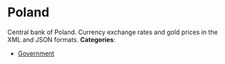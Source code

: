 # Poland


Central bank of Poland.
Currency exchange rates and gold prices in the XML and JSON formats.
**Categories**:

- [Government](https://github/awesome-apis/awesome-apis#government)



